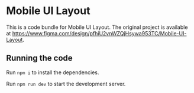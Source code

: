 
  # Mobile UI Layout

  This is a code bundle for Mobile UI Layout. The original project is available at https://www.figma.com/design/pfhiU2vnWZQjHsywa953TC/Mobile-UI-Layout.

  ## Running the code

  Run `npm i` to install the dependencies.

  Run `npm run dev` to start the development server.
  